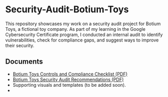 # Security-Audit-Botium-Toys

This repository showcases my work on a security audit project for Botium Toys, a fictional toy company. As part of my learning in the Google Cybersecurity Certificate program, I conducted an internal audit to identify vulnerabilities, check for compliance gaps, and suggest ways to improve their security.

## Documents
- [Botium Toys Controls and Compliance Checklist (PDF)](Docs/Botium_Toys_Controls_and_Compliance_Checklist.pdf)
- [Botium Toys Security Audit Recommendations (PDF)](Docs/Botium_Toys_Security_Audit_Recommendations.pdf)
- Supporting visuals and templates (to be added soon).
- 